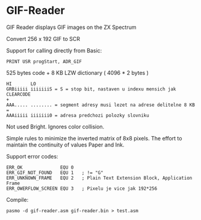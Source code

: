 # GIF-Reader
GIF Reader displays GIF images on the ZX Spectrum

Convert 256 x 192 GIF to SCR

Support for calling directly from Basic:

    PRINT USR progStart, ADR_GIF

525 bytes code + 8 KB LZW dictionary ( 4096 * 2 bytes )

    HI       LO
    GRBiiiii iiiiiiiS = S = stop bit, nastaven u indexu mensich jak CLEARCODE
    +
    AAA..... ........ = segment adresy musi lezet na adrese delitelne 8 KB
    =
    AAAiiiii iiiiiii0 = adresa predchozi polozky slovniku

Not used Bright. Ignores color collision.

Simple rules to minimize the inverted matrix of 8x8 pixels. The effort to maintain the continuity of values Paper and Ink.

Support error codes:

    ERR_OK		    	EQU	0
    ERR_GIF_NOT_FOUND	EQU	1	; != "G"
    ERR_UNKNOWN_FRAME	EQU	2	; Plain Text Extension Block, Application Frame
    ERR_OWERFLOW_SCREEN	EQU	3	; Pixelu je vice jak 192*256

Compile:

    pasmo -d gif-reader.asm gif-reader.bin > test.asm
